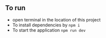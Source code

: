 ## To run 
- open terminal in the location of this project
- To install dependencies by
  ```npm i```
- To start the application
  ```npm run dev```
